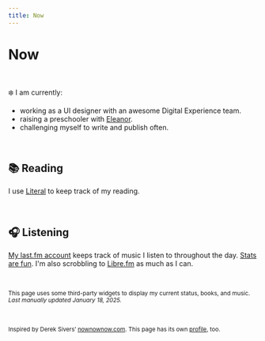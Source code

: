 ```yaml
---
title: Now
---
```


# Now

<div class="container-small">
<script src="https://status.lol/nsmsn.js?time&link&fluent&pretty"></script>
</div>

&nbsp;

❄️ I am currently:

- working as a UI designer with an awesome Digital Experience team.
- raising a preschooler with [Eleanor](https://eleanoraldrich.com).
- challenging myself to write and publish often.

&nbsp;

## 📚 Reading

<div id="literal-widget" handle="nsmsn" status="IS_READING" layout="list"></div>
<script src="https://literal.club/js/widget.js"></script>

I use [Literal](https://literal.club/nsmsn/is-reading) to keep track of my reading.

&nbsp;

## 🎧 Listening

<script src="https://recentfm.rknight.me/now.js?u=nsmsn&e=🎵"></script>

[My last.fm account](https://www.last.fm/user/nsmsn) keeps track of music I listen to throughout the day. [Stats are fun](https://lastfmstats.com/user/nsmsn/dataset). I'm also scrobbling to [Libre.fm](https://libre.fm/user/nsmsn) as much as I can.

&nbsp;

<small>
This page uses some third-party widgets to display my current status, books, and music.<br />
<em>Last manually updated January 18, 2025.</em>
</small>

&nbsp;

<small>
Inspired by Derek Sivers’ <a href="https://nownownow.com/about">nownownow.com</a>. This page has its own <a href="https://nownownow.com/p/Mu02">profile</a>, too.
</small>

&nbsp;